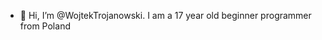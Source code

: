- 👋 Hi, I’m @WojtekTrojanowski. I am a 17 year old beginner programmer from Poland
<!---
WojtekTrojanowski/WojtekTrojanowski is a ✨ special ✨ repository because its `README.md` (this file) appears on your GitHub profile.
You can click the Preview link to take a look at your changes.
--->
